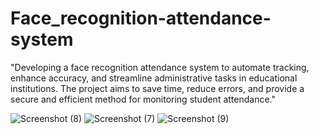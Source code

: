 # Face_recognition-attendance-system
"Developing a face recognition attendance system to automate tracking, enhance accuracy, and streamline administrative tasks in educational institutions. The project aims to save time, reduce errors, and provide a secure and efficient method for monitoring student attendance."

![Screenshot (8)](https://github.com/AarushiDaksh/Face_recognition-attendance-system/assets/136158651/e4853aea-260b-4ca4-aee6-bfd32af17525)
![Screenshot (7)](https://github.com/AarushiDaksh/Face_recognition-attendance-system/assets/136158651/05b8630b-ecf5-4e54-a14e-5308fcd7507f)
![Screenshot (9)](https://github.com/AarushiDaksh/Face_recognition-attendance-system/assets/136158651/61c9459b-2f7f-4219-a6e0-158581c24996)
